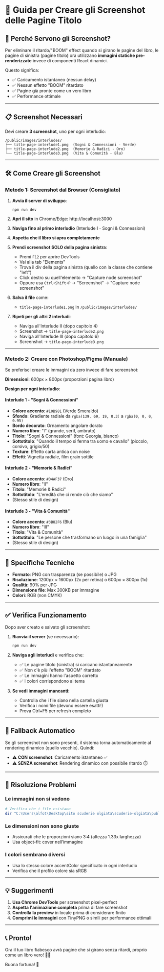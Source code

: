 # 📸 Guida per Creare gli Screenshot delle Pagine Titolo

## 🎯 Perché Servono gli Screenshot?

Per eliminare il ritardo/"BOOM" effect quando si girano le pagine del libro, le pagine di sinistra (pagine titolo) ora utilizzano **immagini statiche pre-renderizzate** invece di componenti React dinamici.

Questo significa:
- ✅ Caricamento istantaneo (nessun delay)
- ✅ Nessun effetto "BOOM" ritardato
- ✅ Pagine già pronte come un vero libro
- ✅ Performance ottimale

---

## 📋 Screenshot Necessari

Devi creare **3 screenshot**, uno per ogni interludio:

```
/public/images/interludes/
├── title-page-interlude1.png  (Sogni & Connessioni - Verde)
├── title-page-interlude2.png  (Memorie & Radici - Oro)
└── title-page-interlude3.png  (Vita & Comunità - Blu)
```

---

## 🛠️ Come Creare gli Screenshot

### **Metodo 1: Screenshot dal Browser (Consigliato)**

1. **Avvia il server di sviluppo**:
   ```bash
   npm run dev
   ```

2. **Apri il sito** in Chrome/Edge: http://localhost:3000

3. **Naviga fino al primo interludio** (Interlude I - Sogni & Connessioni)

4. **Aspetta che il libro si apra completamente**

5. **Prendi screenshot SOLO della pagina sinistra**:
   - Premi `F12` per aprire DevTools
   - Vai alla tab "Elements"
   - Trova il div della pagina sinistra (quello con la classe che contiene "left")
   - Click destro su quell'elemento → "Capture node screenshot"
   - Oppure usa `Ctrl+Shift+P` → "Screenshot" → "Capture node screenshot"

6. **Salva il file** come:
   - `title-page-interlude1.png` in `/public/images/interludes/`

7. **Ripeti per gli altri 2 interludi**:
   - Naviga all'Interlude II (dopo capitolo 4)
   - Screenshot → `title-page-interlude2.png`
   - Naviga all'Interlude III (dopo capitolo 6)
   - Screenshot → `title-page-interlude3.png`

---

### **Metodo 2: Creare con Photoshop/Figma (Manuale)**

Se preferisci creare le immagini da zero invece di fare screenshot:

**Dimensioni**: 600px × 800px (proporzioni pagina libro)

**Design per ogni interludio**:

#### **Interlude 1 - "Sogni & Connessioni"**
- **Colore accento**: `#10B981` (Verde Smeraldo)
- **Sfondo**: Gradiente radiale da `rgba(139, 69, 19, 0.3)` a `rgba(0, 0, 0, 0.95)`
- **Bordo decorato**: Ornamento angolare dorato
- **Numero libro**: "I" (grande, serif, ambrato)
- **Titolo**: "Sogni & Connessioni" (font: Georgia, bianco)
- **Sottotitolo**: "Quando il tempo si ferma tra uomo e cavallo" (piccolo, corsivo, grigio/50)
- **Texture**: Effetto carta antica con noise
- **Effetti**: Vignetta radiale, film grain sottile

#### **Interlude 2 - "Memorie & Radici"**
- **Colore accento**: `#D4AF37` (Oro)
- **Numero libro**: "II"
- **Titolo**: "Memorie & Radici"
- **Sottotitolo**: "L'eredità che ci rende ciò che siamo"
- (Stesso stile di design)

#### **Interlude 3 - "Vita & Comunità"**
- **Colore accento**: `#3B82F6` (Blu)
- **Numero libro**: "III"
- **Titolo**: "Vita & Comunità"
- **Sottotitolo**: "Le persone che trasformano un luogo in una famiglia"
- (Stesso stile di design)

---

## 🎨 Specifiche Tecniche

- **Formato**: PNG con trasparenza (se possibile) o JPG
- **Risoluzione**: 1200px × 1600px (2x per retina) o 600px × 800px (1x)
- **Qualità**: 90% per JPG
- **Dimensione file**: Max 300KB per immagine
- **Colori**: RGB (non CMYK)

---

## ✅ Verifica Funzionamento

Dopo aver creato e salvato gli screenshot:

1. **Riavvia il server** (se necessario):
   ```bash
   npm run dev
   ```

2. **Naviga agli interludi** e verifica che:
   - ✅ Le pagine titolo (sinistra) si caricano istantaneamente
   - ✅ Non c'è più l'effetto "BOOM" ritardato
   - ✅ Le immagini hanno l'aspetto corretto
   - ✅ I colori corrispondono al tema

3. **Se vedi immagini mancanti**:
   - Controlla che i file siano nella cartella giusta
   - Verifica i nomi file (devono essere esatti!)
   - Prova Ctrl+F5 per refresh completo

---

## 🔄 Fallback Automatico

Se gli screenshot non sono presenti, il sistema torna automaticamente al rendering dinamico (quello vecchio). Quindi:

- ⚠️ **CON screenshot**: Caricamento istantaneo ✅
- ⚠️ **SENZA screenshot**: Rendering dinamico con possibile ritardo ⏱️

---

## 🐛 Risoluzione Problemi

### **Le immagini non si vedono**
```bash
# Verifica che i file esistano
dir "C:\Users\alfot\Desktop\sito scuderie olgiata\scuderie-olgiata\public\images\interludes\title-page-*.png"
```

### **Le dimensioni non sono giuste**
- Assicurati che le proporzioni siano 3:4 (altezza 1.33x larghezza)
- Usa object-fit: cover nell'immagine

### **I colori sembrano diversi**
- Usa lo stesso colore accentColor specificato in ogni interludio
- Verifica che il profilo colore sia sRGB

---

## 💡 Suggerimenti

1. **Usa Chrome DevTools** per screenshot pixel-perfect
2. **Aspetta l'animazione completa** prima di fare screenshot
3. **Controlla la preview** in locale prima di considerare finito
4. **Comprimi le immagini** con TinyPNG o simili per performance ottimali

---

## 📞 Pronto!

Ora il tuo libro fiabesco avrà pagine che si girano senza ritardi, proprio come un libro vero! 📖✨

Buona fortuna! 🐴
